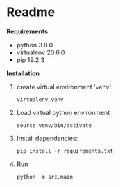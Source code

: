 # **Readme**

**Requirements**

- python 3.8.0
- virtualenv 20.6.0
- pip 19.2.3

**Installation**


1. create virtual environment 'venv':
   
   `virtualenv venv`

2. Load virtual python environment

   `source venv/bin/activate`

2. Install dependencies:
   
    `pip install -r requirements.txt`

3. Run

   `python -m src.main`
   